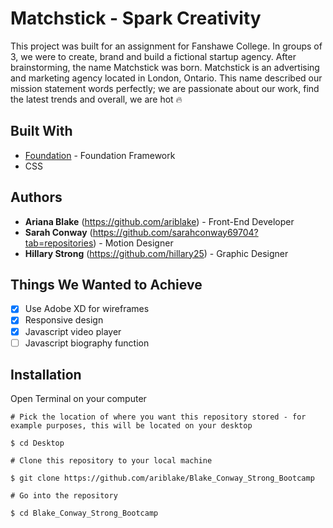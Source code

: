 # Matchstick - Spark Creativity
This project was built for an assignment for Fanshawe College. In groups of 3, we were to create, brand and build a fictional startup agency. After brainstorming, the name Matchstick was born. Matchstick is an advertising and marketing agency located in London, Ontario. This name described our mission statement words perfectly; we are passionate about our work, find the latest trends and overall, we are hot :fire:
## Built With
* [Foundation](https://foundation.zurb.com "Foundation") - Foundation Framework
* CSS
## Authors
* **Ariana Blake** (https://github.com/ariblake) - Front-End Developer
* **Sarah Conway** (https://github.com/sarahconway69704?tab=repositories) - Motion Designer
* **Hillary Strong** (https://github.com/hillary25) - Graphic Designer
## Things We Wanted to Achieve
- [x] Use Adobe XD for wireframes
- [x] Responsive design
- [x] Javascript video player
- [ ] Javascript biography function
## Installation
Open Terminal on your computer
```
# Pick the location of where you want this repository stored - for example purposes, this will be located on your desktop

$ cd Desktop

# Clone this repository to your local machine

$ git clone https://github.com/ariblake/Blake_Conway_Strong_Bootcamp

# Go into the repository

$ cd Blake_Conway_Strong_Bootcamp
```
